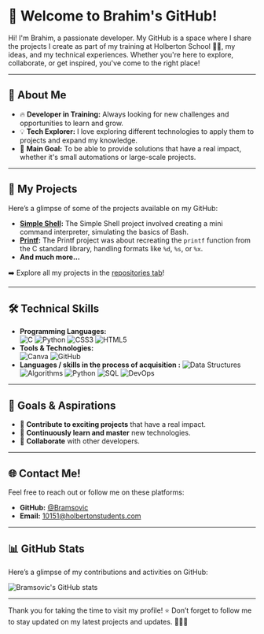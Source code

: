 # 👋 Welcome to Brahim's GitHub!

Hi! I'm Brahim, a passionate developer. My GitHub is a space where I share the projects I create as part of my training at Holberton School 👨‍🎓, my ideas, and my technical experiences. Whether you're here to explore, collaborate, or get inspired, you've come to the right place!

---

## 🌟 About Me

- 🔥 **Developer in Training:** Always looking for new challenges and opportunities to learn and grow.  
- 💡 **Tech Explorer:** I love exploring different technologies to apply them to projects and expand my knowledge.  
- 🎯 **Main Goal:** To be able to provide solutions that have a real impact, whether it's small automations or large-scale projects.  

---

## 📂 My Projects

Here’s a glimpse of some of the projects available on my GitHub:  

- **[Simple Shell](https://github.com/stan-holberton/holbertonschool-simple_shell):** The Simple Shell project involved creating a mini command interpreter, simulating the basics of Bash.  
- **[Printf](https://github.com/Bramsovic/holbertonschool-printf):** The Printf project was about recreating the `printf` function from the C standard library, handling formats like `%d`, `%s`, or `%x`.  
- **And much more...**

➡️ Explore all my projects in the [repositories tab](https://github.com/Bramsovic?tab=repositories)!

---

## 🛠️ Technical Skills

- **Programming Languages:**  
![C](https://img.shields.io/badge/-C-A8B9CC?logo=c&logoColor=white&style=flat) ![Python](https://img.shields.io/badge/-Python-3776AB?logo=python&logoColor=white&style=flat) ![CSS3](https://img.shields.io/badge/-CSS3-1572B6?logo=css3&logoColor=white&style=flat) ![HTML5](https://img.shields.io/badge/-HTML5-E34F26?logo=html5&logoColor=white&style=flat)  
- **Tools & Technologies:**  
![Canva](https://img.shields.io/badge/-Canva-00C4CC?logo=canva&logoColor=white&style=flat) ![GitHub](https://img.shields.io/badge/-GitHub-181717?logo=github&logoColor=white&style=flat)
- **Languages / skills in the process of acquisition  :** ![Data Structures](https://img.shields.io/badge/-Data%20Structures-blue?style=flat&logo=databricks&logoColor=white)
![Algorithms](https://img.shields.io/badge/-Algorithms-orange?style=flat&logo=chart-bar&logoColor=white)
![Python](https://img.shields.io/badge/-Python-3776AB?logo=python&logoColor=white&style=flat)
![SQL](https://img.shields.io/badge/-SQL-336791?logo=postgresql&logoColor=white&style=flat)
![DevOps](https://img.shields.io/badge/-DevOps-000000?logo=devops&logoColor=white&style=flat)

---

## 🚀 Goals & Aspirations

- 🎯 **Contribute to exciting projects** that have a real impact.  
- 🌱 **Continuously learn and master** new technologies.  
- 🤝 **Collaborate** with other developers.  

---

## 🌐 Contact Me!

Feel free to reach out or follow me on these platforms:

- **GitHub:** [@Bramsovic](https://github.com/Bramsovic)  
- **Email:** 10151@holbertonstudents.com  

---

## 📊 GitHub Stats

Here’s a glimpse of my contributions and activities on GitHub:

![Bramsovic's GitHub stats](https://github-readme-stats.vercel.app/api?username=Bramsovic&show_icons=true&theme=radical)

---

Thank you for taking the time to visit my profile! ⭐ Don’t forget to follow me to stay updated on my latest projects and updates. 👨‍💻🦾
